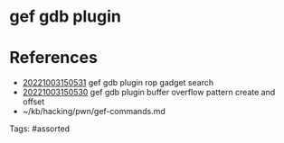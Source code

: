 # gef gdb plugin

# References
- [20221003150531](/zet/20221003150531/) gef gdb plugin rop gadget search
- [20221003150530](/zet/20221003150530/) gef gdb plugin buffer overflow pattern create and offset
- ~/kb/hacking/pwn/gef-commands.md

Tags:
    #assorted

